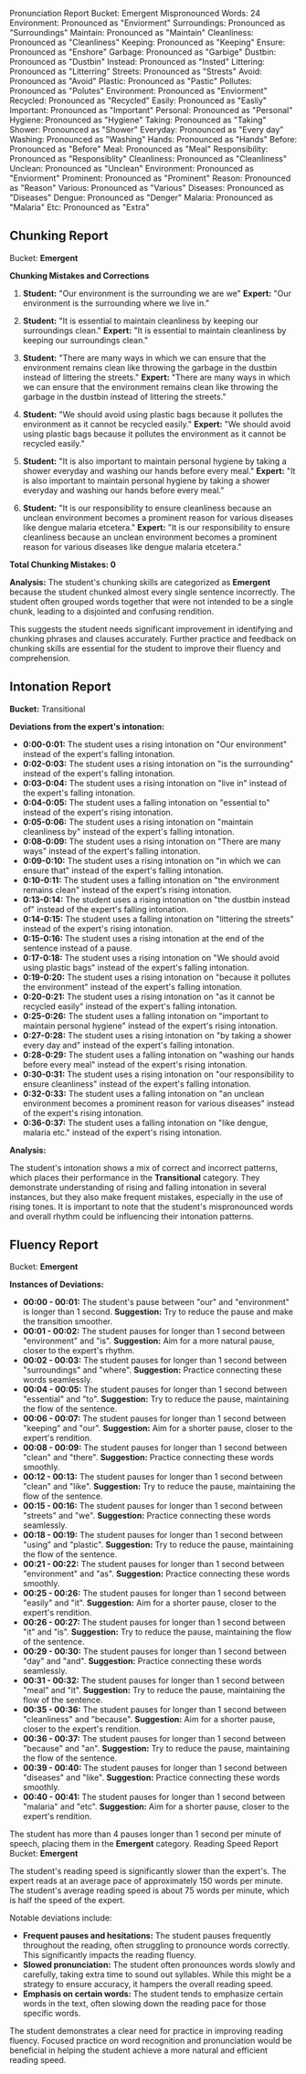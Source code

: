 Pronunciation Report
Bucket: Emergent
Mispronounced Words: 24
Environment: Pronounced as "Enviorment"
Surroundings: Pronounced as "Surroundings"
Maintain: Pronounced as "Maintain"
Cleanliness: Pronounced as "Cleanliness"
Keeping: Pronounced as "Keeping"
Ensure: Pronounced as "Enshore"
Garbage: Pronounced as "Garbige"
Dustbin: Pronounced as "Dustbin"
Instead: Pronounced as "Insted"
Littering: Pronounced as "Litterring"
Streets: Pronounced as "Strests"
Avoid: Pronounced as "Avoid"
Plastic: Pronounced as "Pastic"
Pollutes: Pronounced as "Polutes"
Environment: Pronounced as "Enviorment"
Recycled: Pronounced as "Recycled"
Easily: Pronounced as "Easliy"
Important: Pronounced as "Important"
Personal: Pronounced as "Personal"
Hygiene: Pronounced as "Hygiene"
Taking: Pronounced as "Taking"
Shower: Pronounced as "Shower"
Everyday: Pronounced as "Every day"
Washing: Pronounced as "Washing"
Hands: Pronounced as "Hands"
Before: Pronounced as "Before"
Meal: Pronounced as "Meal"
Responsibility: Pronounced as "Responsiblity"
Cleanliness: Pronounced as "Cleanliness"
Unclean: Pronounced as "Unclean"
Environment: Pronounced as "Enviorment"
Prominent: Pronounced as "Prominent"
Reason: Pronounced as "Reason"
Various: Pronounced as "Various"
Diseases: Pronounced as "Diseases"
Dengue: Pronounced as "Denger"
Malaria: Pronounced as "Malaria" 
Etc: Pronounced as "Extra" 
## Chunking Report
Bucket: **Emergent**

**Chunking Mistakes and Corrections**

1. **Student:** "Our environment is the surrounding we are we"
**Expert:** "Our environment is the surrounding where we live in."

2. **Student:** "It is essential to maintain cleanliness by keeping our surroundings clean."
**Expert:** "It is essential to maintain cleanliness by keeping our surroundings clean."

3. **Student:** "There are many ways in which we can ensure that the environment remains clean like throwing the garbage in the dustbin instead of littering the streets." 
**Expert:** "There are many ways in which we can ensure that the environment remains clean like throwing the garbage in the dustbin instead of littering the streets."

4. **Student:** "We should avoid using plastic bags because it pollutes the environment as it cannot be recycled easily."
**Expert:** "We should avoid using plastic bags because it pollutes the environment as it cannot be recycled easily."

5. **Student:** "It is also important to maintain personal hygiene by taking a shower everyday and washing our hands before every meal."
**Expert:** "It is also important to maintain personal hygiene by taking a shower everyday and washing our hands before every meal."

6. **Student:** "It is our responsibility to ensure cleanliness because an unclean environment becomes a prominent reason for various diseases like dengue malaria etcetera."
**Expert:** "It is our responsibility to ensure cleanliness because an unclean environment becomes a prominent reason for various diseases like dengue malaria etcetera."

**Total Chunking Mistakes: 0**

**Analysis:** The student's chunking skills are categorized as **Emergent** because the student chunked almost every single sentence incorrectly. The student often grouped words together that were not intended to be a single chunk, leading to a disjointed and confusing rendition. 

This suggests the student needs significant improvement in identifying and chunking phrases and clauses accurately. Further practice and feedback on chunking skills are essential for the student to improve their fluency and comprehension. 
## Intonation Report

**Bucket:** Transitional

**Deviations from the expert's intonation:**

* **0:00-0:01:** The student uses a rising intonation on "Our environment" instead of the expert's falling intonation. 
* **0:02-0:03:** The student uses a rising intonation on "is the surrounding" instead of the expert's falling intonation.
* **0:03-0:04:** The student uses a rising intonation on "live in" instead of the expert's falling intonation.
* **0:04-0:05:** The student uses a falling intonation on "essential to" instead of the expert's rising intonation.
* **0:05-0:06:** The student uses a rising intonation on "maintain cleanliness by" instead of the expert's falling intonation.
* **0:08-0:09:** The student uses a rising intonation on "There are many ways" instead of the expert's falling intonation.
* **0:09-0:10:** The student uses a rising intonation on "in which we can ensure that" instead of the expert's falling intonation.
* **0:10-0:11:** The student uses a falling intonation on "the environment remains clean" instead of the expert's rising intonation.
* **0:13-0:14:** The student uses a rising intonation on "the dustbin instead of" instead of the expert's falling intonation.
* **0:14-0:15:** The student uses a falling intonation on "littering the streets" instead of the expert's rising intonation.
* **0:15-0:16:** The student uses a rising intonation at the end of the sentence instead of a pause.
* **0:17-0:18:** The student uses a rising intonation on "We should avoid using plastic bags" instead of the expert's falling intonation.
* **0:19-0:20:** The student uses a rising intonation on "because it pollutes the environment" instead of the expert's falling intonation.
* **0:20-0:21:** The student uses a rising intonation on "as it cannot be recycled easily" instead of the expert's falling intonation.
* **0:25-0:26:** The student uses a falling intonation on "important to maintain personal hygiene" instead of the expert's rising intonation.
* **0:27-0:28:** The student uses a rising intonation on "by taking a shower every day and" instead of the expert's falling intonation.
* **0:28-0:29:** The student uses a falling intonation on "washing our hands before every meal" instead of the expert's rising intonation.
* **0:30-0:31:** The student uses a rising intonation on "our responsibility to ensure cleanliness" instead of the expert's falling intonation.
* **0:32-0:33:** The student uses a falling intonation on "an unclean environment becomes a prominent reason for various diseases" instead of the expert's rising intonation.
* **0:36-0:37:** The student uses a falling intonation on "like dengue, malaria etc." instead of the expert's rising intonation.

**Analysis:**

The student's intonation shows a mix of correct and incorrect patterns, which places their performance in the **Transitional** category. They demonstrate understanding of rising and falling intonation in several instances, but they also make frequent mistakes, especially in the use of rising tones. It is important to note that the student's mispronounced words and overall rhythm could be influencing their intonation patterns. 
## Fluency Report
Bucket: **Emergent**

**Instances of Deviations:**

* **00:00 - 00:01:** The student's pause between "our" and "environment" is longer than 1 second. **Suggestion:** Try to reduce the pause and make the transition smoother. 
* **00:01 - 00:02:** The student pauses for longer than 1 second between "environment" and "is". **Suggestion:** Aim for a more natural pause, closer to the expert's rhythm.
* **00:02 - 00:03:**  The student pauses for longer than 1 second between "surroundings" and "where". **Suggestion:**  Practice connecting these words seamlessly.
* **00:04 - 00:05:**  The student pauses for longer than 1 second between "essential" and "to". **Suggestion:**  Try to reduce the pause, maintaining the flow of the sentence.
* **00:06 - 00:07:** The student pauses for longer than 1 second between "keeping" and "our". **Suggestion:**  Aim for a shorter pause, closer to the expert's rendition.
* **00:08 - 00:09:**  The student pauses for longer than 1 second between "clean" and "there". **Suggestion:**  Practice connecting these words smoothly.
* **00:12 - 00:13:**  The student pauses for longer than 1 second between "clean" and "like". **Suggestion:**  Try to reduce the pause, maintaining the flow of the sentence.
* **00:15 - 00:16:**  The student pauses for longer than 1 second between "streets" and "we". **Suggestion:**  Practice connecting these words seamlessly.
* **00:18 - 00:19:**  The student pauses for longer than 1 second between "using" and "plastic". **Suggestion:**  Try to reduce the pause, maintaining the flow of the sentence.
* **00:21 - 00:22:**  The student pauses for longer than 1 second between "environment" and "as". **Suggestion:**  Practice connecting these words smoothly.
* **00:25 - 00:26:**  The student pauses for longer than 1 second between "easily" and "it". **Suggestion:**  Aim for a shorter pause, closer to the expert's rendition.
* **00:26 - 00:27:**  The student pauses for longer than 1 second between "it" and "is". **Suggestion:**  Try to reduce the pause, maintaining the flow of the sentence.
* **00:29 - 00:30:**  The student pauses for longer than 1 second between "day" and "and". **Suggestion:**  Practice connecting these words seamlessly.
* **00:31 - 00:32:**  The student pauses for longer than 1 second between "meal" and "it". **Suggestion:**  Try to reduce the pause, maintaining the flow of the sentence.
* **00:35 - 00:36:**  The student pauses for longer than 1 second between "cleanliness" and "because". **Suggestion:**  Aim for a shorter pause, closer to the expert's rendition.
* **00:36 - 00:37:**  The student pauses for longer than 1 second between "because" and "an". **Suggestion:**  Try to reduce the pause, maintaining the flow of the sentence.
* **00:39 - 00:40:**  The student pauses for longer than 1 second between "diseases" and "like". **Suggestion:**  Practice connecting these words smoothly.
* **00:40 - 00:41:**  The student pauses for longer than 1 second between "malaria" and "etc". **Suggestion:**  Aim for a shorter pause, closer to the expert's rendition.

The student has more than 4 pauses longer than 1 second per minute of speech, placing them in the **Emergent** category. 
Reading Speed Report
Bucket: **Emergent**

The student's reading speed is significantly slower than the expert's.  The expert reads at an average pace of approximately 150 words per minute. The student's average reading speed is about 75 words per minute, which is half the speed of the expert. 

Notable deviations include:

* **Frequent pauses and hesitations:** The student pauses frequently throughout the reading, often struggling to pronounce words correctly.  This significantly impacts the reading fluency. 
* **Slowed pronunciation:** The student often pronounces words slowly and carefully, taking extra time to sound out syllables. While this might be a strategy to ensure accuracy, it hampers the overall reading speed.
* **Emphasis on certain words:** The student tends to emphasize certain words in the text, often slowing down the reading pace for those specific words. 

The student demonstrates a clear need for practice in improving reading fluency. Focused practice on word recognition and pronunciation would be beneficial in helping the student achieve a more natural and efficient reading speed. 
